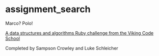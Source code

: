 # assignment_search
Marco?  Polo!

[A data structures and algorithms Ruby challenge from the Viking Code School](http://www.vikingcodeschool.com)

Completed by Sampson Crowley and Luke Schleicher